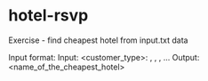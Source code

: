 # hotel-rsvp
Exercise - find cheapest hotel from input.txt data

Input format:
Input: <customer_type>: <date1>, <date2>, <date3>, ...
Output: <name_of_the_cheapest_hotel>

